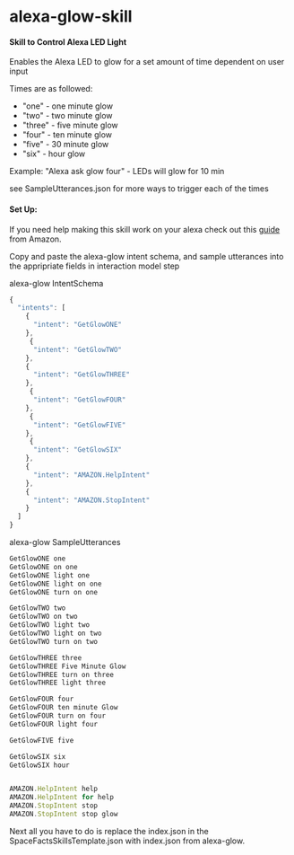 # alexa-glow-skill
#### Skill to Control Alexa LED Light

Enables the Alexa LED to glow for a set amount of time dependent on user input
 
 Times are as followed:
+ "one" - one minute glow
+ "two" - two minute glow
+ "three" - five minute glow 
+ "four" - ten minute glow
+ "five" - 30 minute glow
+ "six" - hour glow
 
Example:
"Alexa ask glow four" - LEDs will glow for 10 min
 
see SampleUtterances.json for more ways to trigger each of the times



#### Set Up:
If you need help making this skill work on your alexa check out this [guide](https://developer.amazon.com/public/solutions/alexa/alexa-skills-kit/content/fact-skill2-1) from Amazon.

Copy and paste the alexa-glow intent schema, and sample utterances into the appripriate fields in interaction model step

alexa-glow IntentSchema
```javascript
{
  "intents": [
    {
      "intent": "GetGlowONE"
    },
     {
      "intent": "GetGlowTWO"
    },
    {
      "intent": "GetGlowTHREE"
    },
     {
      "intent": "GetGlowFOUR"
    },
     {
      "intent": "GetGlowFIVE"
    },
     {
      "intent": "GetGlowSIX"
    },
    {
      "intent": "AMAZON.HelpIntent"
    },
    {
      "intent": "AMAZON.StopIntent"
    }
  ]
}
```
alexa-glow SampleUtterances
```javascript
GetGlowONE one
GetGlowONE on one
GetGlowONE light one
GetGlowONE light on one
GetGlowONE turn on one

GetGlowTWO two
GetGlowTWO on two
GetGlowTWO light two
GetGlowTWO light on two
GetGlowTWO turn on two

GetGlowTHREE three
GetGlowTHREE Five Minute Glow
GetGlowTHREE turn on three
GetGlowTHREE light three

GetGlowFOUR four
GetGlowFOUR ten minute Glow
GetGlowFOUR turn on four
GetGlowFOUR light four

GetGlowFIVE five

GetGlowSIX six
GetGlowSIX hour


AMAZON.HelpIntent help
AMAZON.HelpIntent for help
AMAZON.StopIntent stop
AMAZON.StopIntent stop glow
```
Next all you have to do is replace the index.json in the SpaceFactsSkillsTemplate.json with index.json from alexa-glow.
